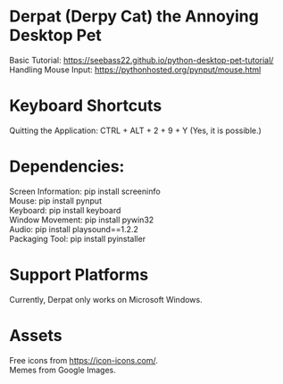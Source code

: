 # Derpat (Derpy Cat) the Annoying Desktop Pet
Basic Tutorial: https://seebass22.github.io/python-desktop-pet-tutorial/  
Handling Mouse Input: https://pythonhosted.org/pynput/mouse.html  

# Keyboard Shortcuts
Quitting the Application: CTRL + ALT + 2 + 9 + Y (Yes, it is possible.)  

# Dependencies:
Screen Information: pip install screeninfo  
Mouse: pip install pynput  
Keyboard: pip install keyboard  
Window Movement: pip install pywin32  
Audio: pip install playsound==1.2.2  
Packaging Tool: pip install pyinstaller  

# Support Platforms
Currently, Derpat only works on Microsoft Windows.  

# Assets
Free icons from https://icon-icons.com/.  
Memes from Google Images.  
